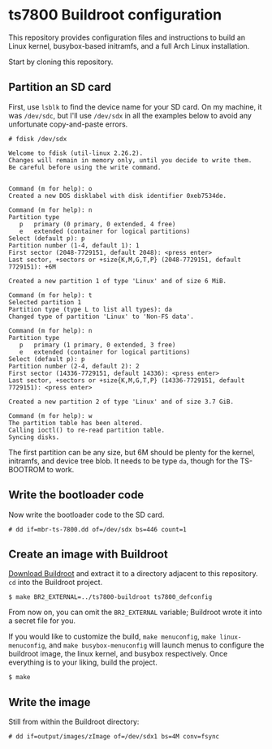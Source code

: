 ts7800 Buildroot configuration
==============================

This repository provides configuration files and instructions to build an
Linux kernel, busybox-based initramfs, and a full Arch Linux
installation.

Start by cloning this repository.

Partition an SD card
--------------------
First, use `lsblk` to find the device name for your SD card.  On my
machine, it was `/dev/sdc`, but I'll use `/dev/sdx` in all the examples
below to avoid any unfortunate copy-and-paste errors.

```
# fdisk /dev/sdx

Welcome to fdisk (util-linux 2.26.2).
Changes will remain in memory only, until you decide to write them.
Be careful before using the write command.


Command (m for help): o
Created a new DOS disklabel with disk identifier 0xeb7534de.

Command (m for help): n
Partition type
   p   primary (0 primary, 0 extended, 4 free)
   e   extended (container for logical partitions)
Select (default p): p
Partition number (1-4, default 1): 1
First sector (2048-7729151, default 2048): <press enter>
Last sector, +sectors or +size{K,M,G,T,P} (2048-7729151, default 7729151): +6M

Created a new partition 1 of type 'Linux' and of size 6 MiB.

Command (m for help): t
Selected partition 1
Partition type (type L to list all types): da
Changed type of partition 'Linux' to 'Non-FS data'.

Command (m for help): n
Partition type
   p   primary (1 primary, 0 extended, 3 free)
   e   extended (container for logical partitions)
Select (default p): p
Partition number (2-4, default 2): 2
First sector (14336-7729151, default 14336): <press enter> 
Last sector, +sectors or +size{K,M,G,T,P} (14336-7729151, default 7729151): <press enter>

Created a new partition 2 of type 'Linux' and of size 3.7 GiB.

Command (m for help): w
The partition table has been altered.
Calling ioctl() to re-read partition table.
Syncing disks.
```

The first partition can be any size, but 6M should be plenty for the
kernel, initramfs, and device tree blob. It needs to be type `da`,
though for the TS-BOOTROM to work.

Write the bootloader code
-------------------------
Now write the bootloader code to the SD card.

```
# dd if=mbr-ts-7800.dd of=/dev/sdx bs=446 count=1
```

Create an image with Buildroot
------------------------------
[Download Buildroot][br] and extract it to a directory adjacent to this
repository.  `cd` into the Buildroot project.

```
$ make BR2_EXTERNAL=../ts7800-buildroot ts7800_defconfig
```

From now on, you can omit the `BR2_EXTERNAL` variable; Buildroot wrote
it into a secret file for you.

If you would like to customize the build, `make menuconfig`, `make
linux-menuconfig`, and `make busybox-menuconfig` will launch menus to
configure the buildroot image, the linux kernel, and busybox
respectively. Once everything is to your liking, build the project.

```
$ make
```

Write the image
---------------
Still from within the Buildroot directory:

```
# dd if=output/images/zImage of=/dev/sdx1 bs=4M conv=fsync
```

[br]: http://buildroot.uclibc.org/download.html
